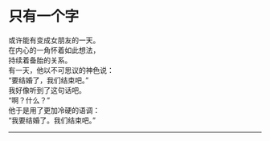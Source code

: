 # 只有一个字

或许能有变成女朋友的一天。\
在内心的一角怀着如此想法，\
持续着备胎的关系。\
有一天，他以不可思议的神色说：\
“要结婚了，我们结束吧。”\
我好像听到了这句话吧。\
“啊？什么？”\
他于是用了更加冷硬的语调：\
“我要结婚了。我们结束吧。”




















---
